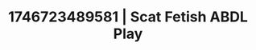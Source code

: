 ---
categories:
- Shibari art
- AI-generated
- Sensual teasing
- Hands-on body
- Heat of the moment
- ASMR
- Erotic tension
- Cosplay
image: /assets/images/1746723489581.jpg
layout: post
seo:
  description: Featured content with exclusive Scat Fetish, ABDL Play. HD images available.
  keywords: Scat Fetish, ABDL Play
  og_image: /assets/images/1746723489581.jpg
  schema_type: VisualArtwork
tags:
- ABDL Play
- '#1746723489581'
- Scat Fetish
title: 1746723489581 | Scat Fetish ABDL Play
---